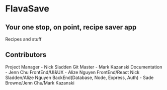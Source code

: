 # FlavaSave

## Your one stop, on point, recipe saver app

Recipes and stuff

## Contributors

Project Manager - Nick Sladden
Git Master - Mark Kazanski
Documentation - Jenn Chu
FrontEnd/UI&UX - Alize Nguyen
FrontEnd/React Nick Sladden/Alize Nguyen
BackEnd(Database, Node, Express, Auth) - Sade Browne/Jenn Chu/Mark Kazanski


